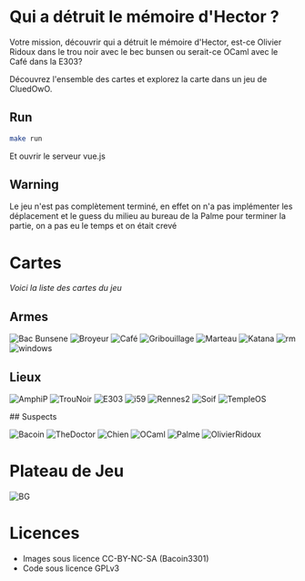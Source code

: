 # Qui a détruit le mémoire d'Hector ?
Votre mission, découvrir qui a détruit le mémoire d'Hector, est-ce Olivier Ridoux dans le trou noir avec le bec bunsen ou serait-ce OCaml avec le Café dans la E303?

Découvrez l'ensemble des cartes et explorez la carte dans un jeu de CluedOwO.

## Run
```bash
make run
```

Et ouvrir le serveur vue.js

## Warning

Le jeu n'est pas complètement terminé, en effet on n'a pas implémenter les déplacement et le guess du milieu au bureau de la Palme pour terminer la partie, on a pas eu le temps et on était crevé

# Cartes
*Voici la liste des cartes du jeu*
## Armes

![Bac Bunsene](front/src/assets/arme_bec_bunsen_10.png)
![Broyeur](front/src/assets/arme_broyeur_11.png)
![Café](front/src/assets/arme_coffee_14.png)
![Gribouillage](front/src/assets/arme_gribouillage_13.png)
![Marteau](front/src/assets/arme_hammer_16.png)
![Katana](front/src/assets/arme_katana_17.png)
![rm](front/src/assets/arme_rm_12.png)
![windows](front/src/assets/arme_win_update_15.png)

## Lieux

![AmphiP](front/src/assets/place_amphi_21.png)
![TrouNoir](front/src/assets/place_black_hole_22.png)
![E303](front/src/assets/place_e303_26.png)
![i59](front/src/assets/place_i59_24.png)
![Rennes2](front/src/assets/place_rennes_2_27.png)
![Soif](front/src/assets/place_soif_20.png)
![TempleOS](front/src/assets/place_temple_os_25.png)

## Suspects

![Bacoin](front/src/assets/suspect_bacoin_0.png)
![TheDoctor](front/src/assets/suspect_doctor_3.png)
![Chien](front/src/assets/suspect_dog_1.png)
![OCaml](front/src/assets/suspect_ocaml_5.png)
![Palme](front/src/assets/suspect_palme_4.png)
![OlivierRidoux](front/src/assets/suspect_ridoux_2.png)

# Plateau de Jeu

![BG](front/src/assets/board.png)

# Licences
* Images sous licence CC-BY-NC-SA (Bacoin3301)
* Code sous licence GPLv3
